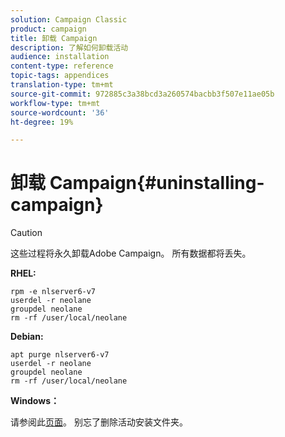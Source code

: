 ```yaml
---
solution: Campaign Classic
product: campaign
title: 卸载 Campaign
description: 了解如何卸载活动
audience: installation
content-type: reference
topic-tags: appendices
translation-type: tm+mt
source-git-commit: 972885c3a38bcd3a260574bacbb3f507e11ae05b
workflow-type: tm+mt
source-wordcount: '36'
ht-degree: 19%

---
```



# 卸载 Campaign{#uninstalling-campaign}

>[!CAUTION]
>
>这些过程将永久卸载Adobe Campaign。 所有数据都将丢失。

**RHEL:**

```
rpm -e nlserver6-v7
userdel -r neolane
groupdel neolane
rm -rf /user/local/neolane
```

**Debian:**

```
apt purge nlserver6-v7
userdel -r neolane
groupdel neolane
rm -rf /user/local/neolane
```

**Windows：**

请参阅此[页面](../../migration/using/migrating-in-windows-for-adobe-campaign-7.md#deleting-and-cleansing-adobe-campaign-previous-version)。 别忘了删除活动安装文件夹。

